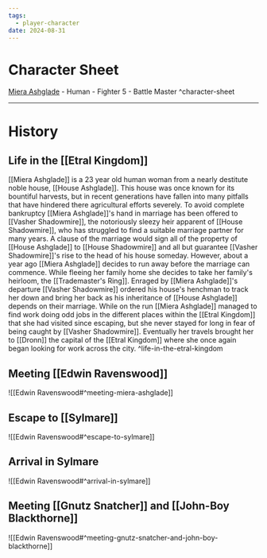 ```yaml
---
tags:
  - player-character
date: 2024-08-31
---
```


# Character Sheet
[Miera Ashglade](https://www.dndbeyond.com/characters/129818141) - Human - Fighter 5 - Battle Master ^character-sheet

---
# History
## Life in the [[Etral Kingdom]]

[[Miera Ashglade]] is a 23 year old human woman from a nearly destitute noble house, [[House Ashglade]]. This house was once known for its bountiful harvests, but in recent generations have fallen into many pitfalls that have hindered there agricultural efforts severely. To avoid complete bankruptcy [[Miera Ashglade]]'s hand in marriage has been offered to [[Vasher Shadowmire]], the notoriously sleezy heir apparent of [[House Shadowmire]], who has struggled to find a suitable marriage partner for many years. A clause of the marriage would sign all of the property of [[House Ashglade]] to [[House Shadowmire]] and all but guarantee [[Vasher Shadowmire]]'s rise to the head of his house someday. However, about a year ago [[Miera Ashglade]] decides to run away before the marriage can commence. While fleeing her family home she decides to take her family's heirloom, the [[Trademaster's Ring]]. Enraged by [[Miera Ashglade]]'s departure [[Vasher Shadowmire]] ordered his house's henchman to track her down and bring her back as his inheritance of [[House Ashglade]] depends on their marriage. While on the run [[Miera Ashglade]] managed to find work doing odd jobs in the different places within the [[Etral Kingdom]] that she had visited since escaping, but she never stayed for long in fear of being caught by [[Vasher Shadowmire]]. Eventually her travels brought her to [[Dronn]] the capital of the [[Etral Kingdom]] where she once again began looking for work across the city. ^life-in-the-etral-kingdom

## Meeting [[Edwin Ravenswood]]

![[Edwin Ravenswood#^meeting-miera-ashglade]]
## Escape to [[Sylmare]]

![[Edwin Ravenswood#^escape-to-sylmare]]
## Arrival in Sylmare

![[Edwin Ravenswood#^arrival-in-sylmare]]
## Meeting [[Gnutz Snatcher]] and [[John-Boy Blackthorne]]

![[Edwin Ravenswood#^meeting-gnutz-snatcher-and-john-boy-blackthorne]]
